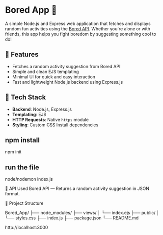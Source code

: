 # Bored App 🎲

A simple Node.js and Express web application that fetches and displays random fun activities using the [Bored API](https://www.boredapi.com/). Whether you're alone or with friends, this app helps you fight boredom by suggesting something cool to do!

## 🚀 Features

- Fetches a random activity suggestion from Bored API
- Simple and clean EJS templating
- Minimal UI for quick and easy interaction
- Fast and lightweight Node.js backend using Express.js

## 🧰 Tech Stack

- **Backend**: Node.js, Express.js
- **Templating**: EJS
- **HTTP Requests**: Native `https` module
- **Styling**: Custom CSS
Install dependencies

## npm install
npm init

## run the file
node/nodemon index.js

🔗 API Used
Bored API — Returns a random activity suggestion in JSON format.

📁 Project Structure

Bored_App/
├── node_modules/
├── views/
│   └── index.ejs
├── public/
│   └── styles.css
├── index.js
├── package.json
└── README.md

http://localhost:3000
